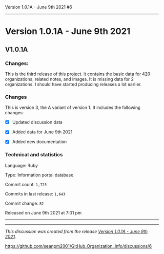 Version 1.0.1A - June 9th 2021 #6 

***

# Version 1.0.1A - June 9th 2021

## V1.0.1A

### Changes:

This is the third release of this project. It contains the basic data for 420 organizations, <!-- (fork count minus 2) !--> related notes, and images. It is missing data for 2 organizations. I should have started producing releases a lot earlier.

### Changes

This is version 3, the A variant of version 1. It includes the following changes:

- [x] Updated discussion data

- [x] Added data for June 9th 2021

- [x] Added new documentation

<!--
- [x] Updated discussion data

- [x] Archived version 1 release notes

- [x] Deleted many `IGNORE.md` files.
!-->

### Technical and statistics

Language: Ruby

Type: Information portal database.

Commit count: `1,725`

Commits in last release: `1,643`

Commit change: `82`

Released on June 9th 2021 at 7:01 pm

***


<hr /><em>This discussion was created from the release <a href='https://github.com/seanpm2001/GitHub_Organization_Info/releases/tag/V1.0.1A'>Version 1.0.1A - June 9th 2021</a>.</em>

https://github.com/seanpm2001/GitHub_Organization_Info/discussions/6

